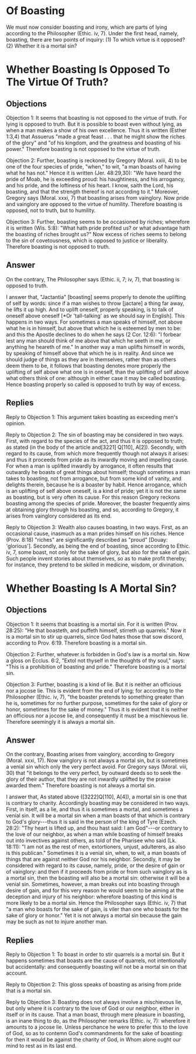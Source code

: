 # Of Boasting

We must now consider boasting and irony, which are parts of lying according to the Philosopher (Ethic. iv, 7). Under the first head, namely, boasting, there are two points of inquiry:
(1) To which virtue is it opposed?
(2) Whether it is a mortal sin?
# Whether Boasting Is Opposed To The Virtue Of Truth?

## Objections

Objection 1: It seems that boasting is not opposed to the virtue of truth. For lying is opposed to truth. But it is possible to boast even without lying, as when a man makes a show of his own excellence. Thus it is written (Esther 1:3,4) that Assuerus "made a great feast . . . that he might show the riches of the glory" and "of his kingdom, and the greatness and boasting of his power." Therefore boasting is not opposed to the virtue of truth.

Objection 2: Further, boasting is reckoned by Gregory (Moral. xxiii, 4) to be one of the four species of pride, "when," to wit, "a man boasts of having what he has not." Hence it is written (Jer. 48:29,30): "We have heard the pride of Moab, he is exceeding proud: his haughtiness, and his arrogancy, and his pride, and the loftiness of his heart. I know, saith the Lord, his boasting, and that the strength thereof is not according to it." Moreover, Gregory says (Moral. xxxi, 7) that boasting arises from vainglory. Now pride and vainglory are opposed to the virtue of humility. Therefore boasting is opposed, not to truth, but to humility.

Objection 3: Further, boasting seems to be occasioned by riches; wherefore it is written (Wis. 5:8): "What hath pride profited us? or what advantage hath the boasting of riches brought us?" Now excess of riches seems to belong to the sin of covetousness, which is opposed to justice or liberality. Therefore boasting is not opposed to truth.

## Answer

On the contrary, The Philosopher says (Ethic. ii, 7; iv, 7), that boasting is opposed to truth.

I answer that, "Jactantia" [boasting] seems properly to denote the uplifting of self by words: since if a man wishes to throw [jactare] a thing far away, he lifts it up high. And to uplift oneself, properly speaking, is to talk of oneself above oneself [*Or 'tall-talking' as we should say in English]. This happens in two ways. For sometimes a man speaks of himself, not above what he is in himself, but above that which he is esteemed by men to be: and this the Apostle declines to do when he says (2 Cor. 12:6): "I forbear lest any man should think of me above that which he seeth in me, or anything he heareth of me." In another way a man uplifts himself in words, by speaking of himself above that which he is in reality. And since we should judge of things as they are in themselves, rather than as others deem them to be, it follows that boasting denotes more properly the uplifting of self above what one is in oneself, than the uplifting of self above what others think of one: although in either case it may be called boasting. Hence boasting properly so called is opposed to truth by way of excess.

## Replies

Reply to Objection 1: This argument takes boasting as exceeding men's opinion.

Reply to Objection 2: The sin of boasting may be considered in two ways. First, with regard to the species of the act, and thus it is opposed to truth; as stated (in the body of the article and[3221] Q[110], A[2]). Secondly, with regard to its cause, from which more frequently though not always it arises: and thus it proceeds from pride as its inwardly moving and impelling cause. For when a man is uplifted inwardly by arrogance, it often results that outwardly he boasts of great things about himself; though sometimes a man takes to boasting, not from arrogance, but from some kind of vanity, and delights therein, because he is a boaster by habit. Hence arrogance, which is an uplifting of self above oneself, is a kind of pride; yet it is not the same as boasting, but is very often its cause. For this reason Gregory reckons boasting among the species of pride. Moreover, the boaster frequently aims at obtaining glory through his boasting, and so, according to Gregory, it arises from vainglory considered as its end.

Reply to Objection 3: Wealth also causes boasting, in two ways. First, as an occasional cause, inasmuch as a man prides himself on his riches. Hence (Prov. 8:18) "riches" are significantly described as "proud" [Douay: 'glorious']. Secondly, as being the end of boasting, since according to Ethic. iv, 7, some boast, not only for the sake of glory, but also for the sake of gain. Such people invent stories about themselves, so as to make profit thereby; for instance, they pretend to be skilled in medicine, wisdom, or divination.
# Whether Boasting Is A Mortal Sin?

## Objections

Objection 1: It seems that boasting is a mortal sin. For it is written (Prov. 28:25): "He that boasteth, and puffeth himself, stirreth up quarrels." Now it is a mortal sin to stir up quarrels, since God hates those that sow discord, according to Prov. 6:19. Therefore boasting is a mortal sin.

Objection 2: Further, whatever is forbidden in God's law is a mortal sin. Now a gloss on Ecclus. 6:2, "Extol not thyself in the thoughts of thy soul," says: "This is a prohibition of boasting and pride." Therefore boasting is a mortal sin.

Objection 3: Further, boasting is a kind of lie. But it is neither an officious nor a jocose lie. This is evident from the end of lying; for according to the Philosopher (Ethic. iv, 7), "the boaster pretends to something greater than he is, sometimes for no further purpose, sometimes for the sake of glory or honor, sometimes for the sake of money." Thus it is evident that it is neither an officious nor a jocose lie, and consequently it must be a mischievous lie. Therefore seemingly it is always a mortal sin.

## Answer

On the contrary, Boasting arises from vainglory, according to Gregory (Moral. xxxi, 17). Now vainglory is not always a mortal sin, but is sometimes a venial sin which only the very perfect avoid. For Gregory says (Moral. viii, 30) that "it belongs to the very perfect, by outward deeds so to seek the glory of their author, that they are not inwardly uplifted by the praise awarded them." Therefore boasting is not always a mortal sin.

I answer that, As stated above ([3222]Q[110], A[4]), a mortal sin is one that is contrary to charity. Accordingly boasting may be considered in two ways. First, in itself, as a lie, and thus it is sometimes a mortal, and sometimes a venial sin. It will be a mortal sin when a man boasts of that which is contrary to God's glory---thus it is said in the person of the king of Tyre (Ezech. 28:2): "Thy heart is lifted up, and thou hast said: I am God"---or contrary to the love of our neighbor, as when a man while boasting of himself breaks out into invectives against others, as told of the Pharisee who said (Lk. 18:11): "I am not as the rest of men, extortioners, unjust, adulterers, as also is this publican." Sometimes it is a venial sin, when, to wit, a man boasts of things that are against neither God nor his neighbor. Secondly, it may be considered with regard to its cause, namely, pride, or the desire of gain or of vainglory: and then if it proceeds from pride or from such vainglory as is a mortal sin, then the boasting will also be a mortal sin: otherwise it will be a venial sin. Sometimes, however, a man breaks out into boasting through desire of gain, and for this very reason he would seem to be aiming at the deception and injury of his neighbor: wherefore boasting of this kind is more likely to be a mortal sin. Hence the Philosopher says (Ethic. iv, 7) that "a man who boasts for the sake of gain, is viler than one who boasts for the sake of glory or honor." Yet it is not always a mortal sin because the gain may be such as not to injure another man.

## Replies

Reply to Objection 1: To boast in order to stir quarrels is a mortal sin. But it happens sometimes that boasts are the cause of quarrels, not intentionally but accidentally: and consequently boasting will not be a mortal sin on that account.

Reply to Objection 2: This gloss speaks of boasting as arising from pride that is a mortal sin.

Reply to Objection 3: Boasting does not always involve a mischievous lie, but only where it is contrary to the love of God or our neighbor, either in itself or in its cause. That a man boast, through mere pleasure in boasting, is an inane thing to do, as the Philosopher remarks (Ethic. iv, 7): wherefore it amounts to a jocose lie. Unless perchance he were to prefer this to the love of God, so as to contemn God's commandments for the sake of boasting: for then it would be against the charity of God, in Whom alone ought our mind to rest as in its last end.
